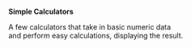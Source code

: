 **Simple Calculators**

A few calculators that take in basic numeric data  
and perform easy calculations, displaying the result.